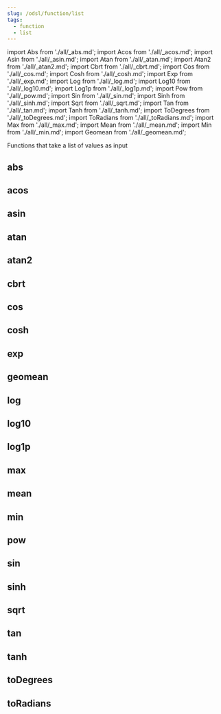 ```yaml
---
slug: /odsl/function/list
tags:
  - function
  - list
---
```

import Abs from './all/_abs.md';
import Acos from './all/_acos.md';
import Asin from './all/_asin.md';
import Atan from './all/_atan.md';
import Atan2 from './all/_atan2.md';
import Cbrt from './all/_cbrt.md';
import Cos from './all/_cos.md';
import Cosh from './all/_cosh.md';
import Exp from './all/_exp.md';
import Log from './all/_log.md';
import Log10 from './all/_log10.md';
import Log1p from './all/_log1p.md';
import Pow from './all/_pow.md';
import Sin from './all/_sin.md';
import Sinh from './all/_sinh.md';
import Sqrt from './all/_sqrt.md';
import Tan from './all/_tan.md';
import Tanh from './all/_tanh.md';
import ToDegrees from './all/_toDegrees.md';
import ToRadians from './all/_toRadians.md';
import Max from './all/_max.md';
import Mean from './all/_mean.md';
import Min from './all/_min.md';
import Geomean from './all/_geomean.md';

Functions that take a list of values as input

## abs
<Abs />

## acos
<Acos  />

## asin
<Asin  />

## atan
<Atan  />

## atan2
<Atan2  />

## cbrt
<Cbrt  />

## cos
<Cos  />

## cosh
<Cosh  />

## exp
<Exp  />

## geomean
<Geomean  />

## log
<Log  />

## log10
<Log10  />

## log1p
<Log1p  />

## max
<Max />

## mean
<Mean />

## min
<Min />

## pow
<Pow  />

## sin
<Sin  />

## sinh
<Sinh  />

## sqrt
<Sqrt  />

## tan
<Tan  />

## tanh
<Tanh  />

## toDegrees
<ToDegrees  />

## toRadians
<ToRadians  />


